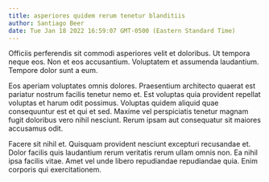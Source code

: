 ```yaml
---
title: asperiores quidem rerum tenetur blanditiis
author: Santiago Beer
date: Tue Jan 18 2022 16:59:07 GMT-0500 (Eastern Standard Time)
---
```

Officiis perferendis sit commodi asperiores velit et doloribus. Ut tempora neque eos. Non et eos accusantium. Voluptatem et assumenda laudantium. Tempore dolor sunt a eum.

 Eos aperiam voluptates omnis dolores. Praesentium architecto quaerat est pariatur nostrum facilis tenetur nemo et. Est voluptas quia provident repellat voluptas et harum odit possimus. Voluptas quidem aliquid quae consequuntur est et qui et sed. Maxime vel perspiciatis tenetur magnam fugit doloribus vero nihil nesciunt. Rerum ipsam aut consequatur sit maiores accusamus odit.

 Facere sit nihil et. Quisquam provident nesciunt excepturi recusandae et. Dolor facilis quis laudantium rerum veritatis rerum ullam omnis non. Ea nihil ipsa facilis vitae. Amet vel unde libero repudiandae repudiandae quia. Enim corporis qui exercitationem.